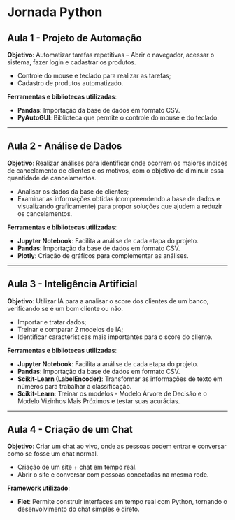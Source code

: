 # Jornada Python

## **Aula 1 - Projeto de Automação**  
**Objetivo**: Automatizar tarefas repetitivas – Abrir o navegador, acessar o sistema, fazer login e cadastrar os produtos.  
- Controle do mouse e teclado para realizar as tarefas;  
- Cadastro de produtos automatizado.

**Ferramentas e bibliotecas utilizadas**:
- **Pandas**: Importação da base de dados em formato CSV.
- **PyAutoGUI**: Biblioteca que permite o controle do mouse e do teclado.

---

## **Aula 2 - Análise de Dados**  
**Objetivo**: Realizar análises para identificar onde ocorrem os maiores índices de cancelamento de clientes e os motivos, com o objetivo de diminuir essa quantidade de cancelamentos.  
- Analisar os dados da base de clientes;  
- Examinar as informações obtidas (compreendendo a base de dados e visualizando graficamente) para propor soluções que ajudem a reduzir os cancelamentos.

**Ferramentas e bibliotecas utilizadas**:
- **Jupyter Notebook**: Facilita a análise de cada etapa do projeto.
- **Pandas**: Importação da base de dados em formato CSV.
- **Plotly**: Criação de gráficos para complementar as análises.

--- 

## **Aula 3 - Inteligência Artificial**  
**Objetivo**: Utilizar IA para a analisar o score dos clientes de um banco, verificando se é um bom cliente ou não.
- Importar e tratar dados;  
- Treinar e comparar 2 modelos de IA;  
- Identificar características mais importantes para o score do cliente.

**Ferramentas e bibliotecas utilizadas**:
- **Jupyter Notebook**: Facilita a análise de cada etapa do projeto.
- **Pandas**: Importação da base de dados em formato CSV.
- **Scikit-Learn (LabelEncoder)**: Transformar as informações de texto em números para trabalhar a classificação.
- **Scikit-Learn**: Treinar os modelos - Modelo Árvore de Decisão e o Modelo Vizinhos Mais Próximos e testar suas acurácias.

---

## **Aula 4 - Criação de um Chat**  
**Objetivo**: Criar um chat ao vivo, onde as pessoas podem entrar e conversar como se fosse um chat normal.
- Criação de um site + chat em tempo real.
- Abrir o site e conversar com pessoas conectadas na mesma rede.

**Framework utilizado**:
- **Flet**: Permite construir interfaces em tempo real com Python, tornando o desenvolvimento do chat simples e direto.
